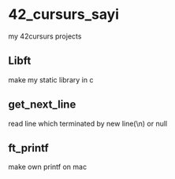# 42_cursurs_sayi

my 42cursurs projects

## Libft
make my static library in c

## get_next_line
read line which terminated by new line(\n) or null

## ft_printf
make own printf on mac
